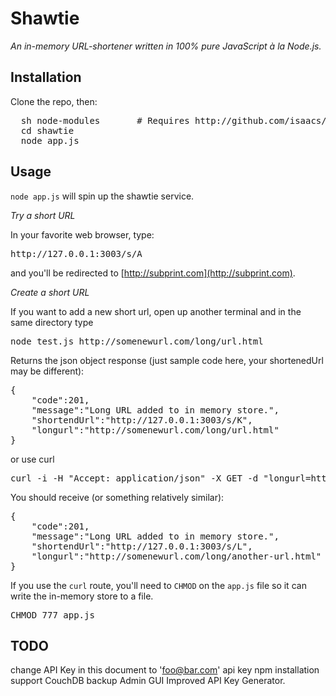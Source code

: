 Shawtie
===================

_An in-memory URL-shortener written in 100% pure JavaScript à la Node.js._

Installation
---------------------
Clone the repo, then:
<pre>
  sh node-modules  		# Requires http://github.com/isaacs/npm
  cd shawtie
  node app.js
</pre>

Usage
----------------------
<code>node app.js</code> will spin up the shawtie service.

*Try a short URL*

In your favorite web browser, type:

<pre>
http://127.0.0.1:3003/s/A
</pre>

and you'll be redirected to [http://subprint.com](http://subprint.com).

*Create a short URL*

If you want to add a new short url, open up another terminal and in the same directory type

<pre>
node test.js http://somenewurl.com/long/url.html
</pre>

Returns the json object response (just sample code here, your shortenedUrl may be different):
<pre>
{
	"code":201,
	"message":"Long URL added to in memory store.",
	"shortendUrl":"http://127.0.0.1:3003/s/K",
	"longurl":"http://somenewurl.com/long/url.html"
}
</pre>

or use curl
<pre>
curl -i -H "Accept: application/json" -X GET -d "longurl=http://somenewurl.com/long/another-url.html" http://127.0.0.1:3003/s/1/api?apikey=am9zZXBoLmlzYWFjQGdtYWlsLmNvbQ%3D%3D
</pre>

You should receive (or something relatively similar):
<pre>
{
	"code":201,
	"message":"Long URL added to in memory store.",
	"shortendUrl":"http://127.0.0.1:3003/s/L",
	"longurl":"http://somenewurl.com/long/another-url.html"
}
</pre>

If you use the <code>curl</code> route, you'll need to <code>CHMOD</code> on the <code>app.js</code> file so it can write the in-memory store to a file.

<pre>
CHMOD 777 app.js
</pre>


TODO
----------------------
change API Key in this document to 'foo@bar.com' api key
npm installation support
CouchDB backup
Admin GUI
Improved API Key Generator.
